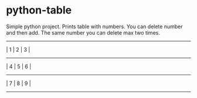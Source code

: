 # python-table

Simple python project. Prints table with numbers. You can delete number and then add.
The same number you can delete max two times.

 --- --- ---
| 1 | 2 | 3 |
 --- --- ---
| 4 | 5 | 6 |
 --- --- ---
| 7 | 8 | 9 |
 --- --- ---
